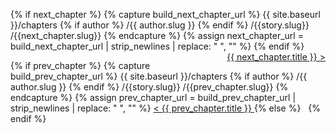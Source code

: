 <p>
  {% if next_chapter %}
    {% capture build_next_chapter_url %}
      {{ site.baseurl }}/chapters
      {% if author %}
        /{{ author.slug }}
      {% endif %}
      /{{story.slug}}
      /{{next_chapter.slug}}
    {% endcapture %}
    {% assign next_chapter_url = build_next_chapter_url | strip_newlines | replace: " ", "" %}
    <span style="float: right">
      <a href="{{next_chapter_url}}">
        {{ next_chapter.title }} >
      </a>
    </span>
  {% endif %}

  {% if prev_chapter %}
    {% capture build_prev_chapter_url %}
      {{ site.baseurl }}/chapters
      {% if author %}
        /{{ author.slug }}
      {% endif %}
      /{{story.slug}}
      /{{prev_chapter.slug}}
    {% endcapture %}
    {% assign prev_chapter_url = build_prev_chapter_url | strip_newlines | replace: " ", "" %}
    <span>
      <a href="{{prev_chapter_url}}">
        < {{ prev_chapter.title }}
      </a>
    </span>
  {% else %}
    &nbsp;
  {% endif %}
</p>

